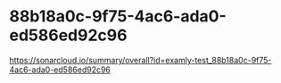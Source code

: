 # 88b18a0c-9f75-4ac6-ada0-ed586ed92c96
https://sonarcloud.io/summary/overall?id=examly-test_88b18a0c-9f75-4ac6-ada0-ed586ed92c96
